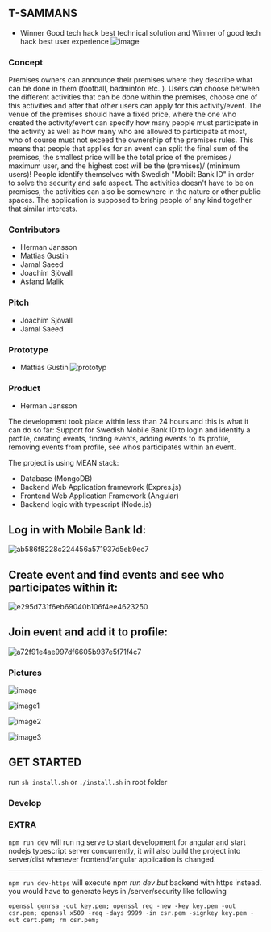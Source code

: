 ## T-SAMMANS

- Winner Good tech hack best technical solution and Winner of good tech hack best user experience
  ![image](https://user-images.githubusercontent.com/43444902/75106591-a1190300-561e-11ea-9289-61dde0b9a774.jpg)

### Concept

Premises owners can announce their premises where they describe what can be done in them (football, badminton etc..). Users can choose between the different activities that can be done within the premises, choose one of this activities and after that other users can apply for this activity/event. The venue of the premises should have a fixed price, where the one who created the activity/event can specify how many people must participate in the activity as well as how many who are allowed to participate at most, who of course must not exceed the ownership of the premises rules. This means that people that applies for an event can split the final sum of the premises, the smallest price will be the total price of the premises / maximum user, and the highest cost will be the (premises)/ (minimum users)! People identify themselves with Swedish "Mobilt Bank ID" in order to solve the security and safe aspect. The activities doesn't have to be on premises, the activities can also be somewhere in the nature or other public spaces. The application is supposed to bring people of any kind together that similar interests. 

### Contributors

- Herman Jansson
- Mattias Gustin
- Jamal Saeed
- Joachim Sjövall
- Asfand Malik

### Pitch

- Joachim Sjövall
- Jamal Saeed

### Prototype

- Mattias Gustin
  ![prototyp](https://user-images.githubusercontent.com/43444902/75106456-31eedf00-561d-11ea-84c9-8a8bf46f5852.png)

### Product

- Herman Jansson

The development took place within less than 24 hours and this is what it can do so far:
Support for Swedish Mobile Bank ID to login and identify a profile, creating events, finding events, adding events to its profile, removing events from profile, see whos participates within an event.

The project is using MEAN stack:

- Database (MongoDB)
- Backend Web Application framework (Expres.js)
- Frontend Web Application Framework (Angular)
- Backend logic with typescript (Node.js)

Log in with Mobile Bank Id:
--- 
![ab586f8228c224456a571937d5eb9ec7](https://user-images.githubusercontent.com/43444902/75108340-22719500-5621-11ea-9ed5-d7333f0bdf5a.gif)

Create event and find events and see who participates within it:
---
![e295d731f6eb69040b106f4ee4623250](https://user-images.githubusercontent.com/43444902/75109242-e5f26900-5621-11ea-97b0-a206cedc74eb.gif)

Join event and add it to profile:
---
![a72f91e4ae997df6605b937e5f71f4c7](https://user-images.githubusercontent.com/43444902/75109329-513c3b00-5622-11ea-82c8-8266cdf801f4.gif)

### Pictures

![image](https://user-images.githubusercontent.com/43444902/75106591-a1190300-561e-11ea-9289-61dde0b9a774.jpg)

![image1](https://user-images.githubusercontent.com/43444902/75106603-b1c97900-561e-11ea-84ea-070fcd45fe00.jpg)

![image2](https://user-images.githubusercontent.com/43444902/75106607-b7bf5a00-561e-11ea-90d3-cafee8c05ea3.jpg)

![image3](https://user-images.githubusercontent.com/43444902/75106609-bc840e00-561e-11ea-8569-63643afddd5f.jpg)

## GET STARTED

run `sh install.sh` or `./install.sh` in root folder

### Develop

### EXTRA

`npm run dev`
will run ng serve to start development for angular and start nodejs typescript server concurrently,
it will also build the project into server/dist whenever frontend/angular application is changed.

---

`npm run dev-https`
will execute npm _run dev but_ backend with https instead.
you would have to generate keys in /server/security like following

`openssl genrsa -out key.pem; openssl req -new -key key.pem -out csr.pem; openssl x509 -req -days 9999 -in csr.pem -signkey key.pem -out cert.pem; rm csr.pem;`


